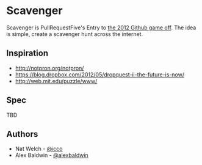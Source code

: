 # Scavenger

Scavenger is PullRequestFive's Entry to [the 2012 Github game off](https://github.com/blog/1303-github-game-off). The idea is simple, create a scavenger hunt across the internet.

## Inspiration

 * http://notpron.org/notpron/
 * https://blog.dropbox.com/2012/05/dropquest-ii-the-future-is-now/
 * http://web.mit.edu/puzzle/www/

## Spec

TBD

## Authors

 * Nat Welch - [@icco](http://natwelch.com)
 * Alex Baldwin - [@alexbaldwin](http://alexbaldw.in)
